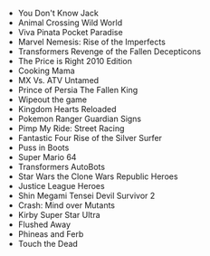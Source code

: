 - You Don't Know Jack
- Animal Crossing Wild World
- Viva Pinata Pocket Paradise
- Marvel Nemesis: Rise of the Imperfects
- Transformers Revenge of the Fallen Decepticons
- The Price is Right 2010 Edition
- Cooking Mama
- MX Vs. ATV Untamed
- Prince of Persia The Fallen King
- Wipeout the game
- Kingdom Hearts Reloaded
- Pokemon Ranger Guardian Signs
- Pimp My Ride: Street Racing
- Fantastic Four Rise of the Silver Surfer
- Puss in Boots
- Super Mario 64
- Transformers AutoBots
- Star Wars the Clone Wars Republic Heroes
- Justice League Heroes
- Shin Megami Tensei Devil Survivor 2
- Crash: Mind over Mutants
- Kirby Super Star Ultra
- Flushed Away
- Phineas and Ferb
- Touch the Dead
